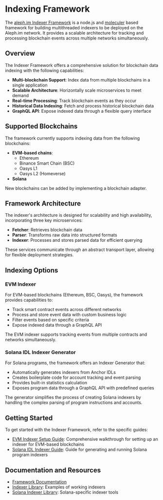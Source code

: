 # Indexing Framework

The [aleph.im Indexer Framework](https://github.com/aleph-im/aleph-indexer-framework) is a node.js and [moleculer](https://moleculer.services/) based framework for building multithreaded indexers to be deployed on the Aleph.im network. It provides a scalable architecture for tracking and processing blockchain events across multiple networks simultaneously.

## Overview

The Indexer Framework offers a comprehensive solution for blockchain data indexing with the following capabilities:

- **Multi-blockchain Support**: Index data from multiple blockchains in a single application
- **Scalable Architecture**: Horizontally scale microservices to meet demand
- **Real-time Processing**: Track blockchain events as they occur
- **Historical Data Indexing**: Fetch and process historical blockchain data
- **GraphQL API**: Expose indexed data through a flexible query interface

## Supported Blockchains

The framework currently supports indexing data from the following blockchains:

- **EVM-based chains**:
  - Ethereum
  - Binance Smart Chain (BSC)
  - Oasys L1
  - Oasys L2 (Homeverse)
- **Solana**

New blockchains can be added by implementing a blockchain adapter.

## Framework Architecture

The indexer's architecture is designed for scalability and high availability, incorporating three key microservices:

- **Fetcher**: Retrieves blockchain data
- **Parser**: Transforms raw data into structured formats
- **Indexer**: Processes and stores parsed data for efficient querying

These services communicate through an abstract transport layer, allowing for flexible deployment strategies.

## Indexing Options

### EVM Indexer

For EVM-based blockchains (Ethereum, BSC, Oasys), the framework provides capabilities to:

- Track smart contract events across different networks
- Process and store event data with custom business logic
- Filter events based on specific criteria
- Expose indexed data through a GraphQL API

The EVM indexer supports tracking events from multiple contracts and networks simultaneously.

### Solana IDL Indexer Generator

For Solana programs, the framework offers an Indexer Generator that:

- Automatically generates indexers from Anchor IDLs
- Creates boilerplate code for account tracking and event parsing
- Provides built-in statistics calculation
- Exposes program data through a GraphQL API with predefined queries

The generator simplifies the process of creating Solana indexers by handling the complex parsing of program instructions and accounts.

## Getting Started

To get started with the Indexer Framework, refer to the specific guides:

- [EVM Indexer Setup Guide](./evm-indexer.md): Comprehensive walkthrough for setting up an indexer for EVM-based blockchains
- [Solana IDL Indexer Guide](./solana-idl-indexer.md): Guide for generating and running Solana program indexers

## Documentation and Resources

- [Framework Documentation](https://aleph-im.github.io/aleph-indexer-framework/)
- [Indexer Library](https://github.com/aleph-im/aleph-indexer-library): Examples of working indexers
- [Solana Indexer Library](https://github.com/aleph-im/solana-indexer-library): Solana-specific indexer tools
